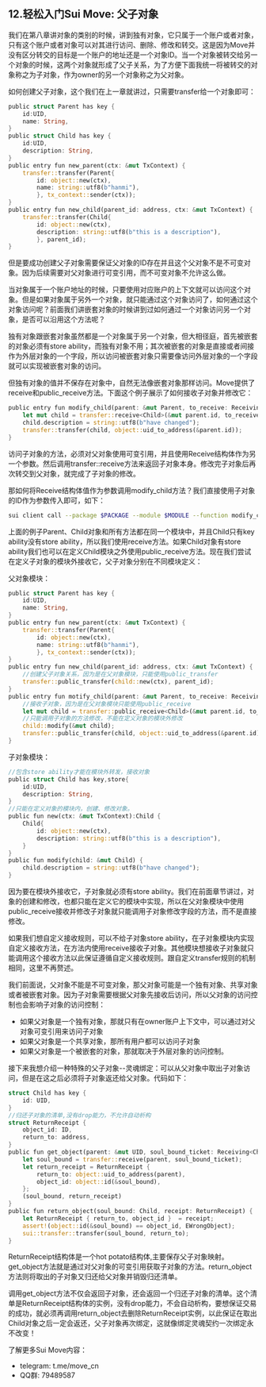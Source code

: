 ## 12.轻松入门Sui Move: 父子对象

我们在第八章讲对象的类别的时候，讲到独有对象，它只属于一个账户或者对象，只有这个账户或者对象可以对其进行访问、删除、修改和转交。这是因为Move并没有区分转交的目标是一个账户的地址还是一个对象ID。当一个对象被转交给另一个对象的时候，这两个对象就形成了父子关系，为了方便下面我统一将被转交的对象称之为子对象，作为owner的另一个对象称之为父对象。

如何创建父子对象，这个我们在上一章就讲过，只需要transfer给一个对象即可：

```rust
public struct Parent has key {
    id:UID,
    name: String,
}
public struct Child has key {
    id:UID,
    description: String,
} 
public entry fun new_parent(ctx: &mut TxContext) {
    transfer::transfer(Parent{
        id: object::new(ctx),
        name: string::utf8(b"hanmi"),
        }, tx_context::sender(ctx));
}
public entry fun new_child(parent_id: address, ctx: &mut TxContext) {
    transfer::transfer(Child{
        id: object::new(ctx),
        description: string::utf8(b"this is a description"),
        }, parent_id);
} 
```

但是要成功创建父子对象需要保证父对象的ID存在并且这个父对象不是不可变对象。因为后续需要对父对象进行可变引用，而不可变对象不允许这么做。

当对象属于一个账户地址的时候，只要使用对应账户的上下文就可以访问这个对象。但是如果对象属于另外一个对象，就只能通过这个对象访问了，如何通过这个对象访问呢？前面我们讲嵌套对象的时候讲到过如何通过一个对象访问另一个对象，是否可以沿用这个方法呢？

独有对象跟嵌套对象虽然都是一个对象属于另一个对象，但大相径庭，首先被嵌套的对象必须有store ability，而独有对象不用；其次被嵌套的对象是直接或者间接作为外层对象的一个字段，所以访问被嵌套对象只需要像访问外层对象的一个字段就可以实现被嵌套对象的访问。

但独有对象的值并不保存在对象中，自然无法像嵌套对象那样访问。Move提供了receive和public_receive方法。下面这个例子展示了如何接收子对象并修改它：

```rust
public entry fun modify_child(parent: &mut Parent, to_receive: Receiving<Child>, _: &mut TxContext) {
    let mut child = transfer::receive<Child>(&mut parent.id, to_receive);
    child.description = string::utf8(b"have changed");
    transfer::transfer(child, object::uid_to_address(&parent.id));
}
```

访问子对象的方法，必须对父对象使用可变引用，并且使用Receive结构体作为另一个参数。然后调用transfer::receive方法来返回子对象本身。修改完子对象后再次转交到父对象，就完成了子对象的修改。

那如何将Receive结构体值作为参数调用modify_child方法？我们直接使用子对象的ID作为参数传入即可，如下：

```bash
sui client call --package $PACKAGE --module $MODULE --function modify_child --args $PARENT_ID $CHILD_ID
```

上面的例子Parent、Child对象和所有方法都在同一个模块中，并且Child只有key ability没有store ability，所以我们使用receive方法。如果Child对象有store ability我们也可以在定义Child模块之外使用public_receive方法。现在我们尝试在定义子对象的模块外接收它，父子对象分别在不同模块定义：

父对象模块：

```rust
public struct Parent has key {
    id:UID,
    name: String,
}
public entry fun new_parent(ctx: &mut TxContext) {
    transfer::transfer(Parent{
        id: object::new(ctx),
        name: string::utf8(b"hanmi"),
        }, tx_context::sender(ctx));
}
public entry fun new_child(parent_id: address, ctx: &mut TxContext) {
    //创建父子对象关系，因为是在父对象模块，只能使用public_transfer
    transfer::public_transfer(child::new(ctx), parent_id);
}
public entry fun motify_child(parent: &mut Parent, to_receive: Receiving<Child>, _: &mut TxContext) {
    //接收子对象，因为是在父对象模块只能使用public_receive
    let mut child = transfer::public_receive<Child>(&mut parent.id, to_receive);
    //只能调用子对象的方法修改，不能在定义对象的模块外修改
    child::modify(&mut child);
    transfer::public_transfer(child, object::uid_to_address(&parent.id));
}
```

子对象模块：

```rust
//包含store ability才能在模块外转发，接收对象
public struct Child has key,store{
    id:UID,
    description: String,
}
//只能在定义对象的模块内，创建、修改对象。
public fun new(ctx: &mut TxContext):Child {
    Child{
        id: object::new(ctx),
        description: string::utf8(b"this is a description"),
    }
}
public fun modify(child: &mut Child) {
    child.description = string::utf8(b"have changed");
}
```

因为要在模块外接收它，子对象就必须有store ability。我们在前面章节讲过，对象的创建和修改，也都只能在定义它的模块中实现，所以在父对象模块中使用public_receive接收并修改子对象就只能调用子对象修改字段的方法，而不是直接修改。



如果我们想自定义接收规则，可以不给子对象store ability，在子对象模块内实现自定义接收方法，在方法内使用receive接收子对象。其他模块想接收子对象就只能调用这个接收方法以此保证遵循自定义接收规则。跟自定义transfer规则的机制相同，这里不再赘述。

我们前面说，父对象不能是不可变对象，那父对象可能是一个独有对象、共享对象或者被嵌套对象。因为子对象需要根据父对象先接收后访问，所以父对象的访问控制也会影响子对象的访问控制：

- 如果父对象是一个独有对象，那就只有在owner账户上下文中，可以通过对父对象可变引用来访问子对象
- 如果父对象是一个共享对象，那所有用户都可以访问子对象
- 如果父对象是一个被嵌套的对象，那就取决于外层对象的访问控制。



接下来我想介绍一种特殊的父子对象--灵魂绑定：可以从父对象中取出子对象访问，但是在这之后必须将子对象返还给父对象。代码如下：

```rust
struct Child has key {
    id: UID,
}
//归还子对象的清单,没有drop能力，不允许自动析构
struct ReturnReceipt { 
    object_id: ID, 
    return_to: address,
}
public fun get_object(parent: &mut UID, soul_bound_ticket: Receiving<Child>): (Child, ReturnReceipt) {
    let soul_bound = transfer::receive(parent, soul_bound_ticket);
    let return_receipt = ReturnReceipt { 
        return_to: object::uid_to_address(parent),
        object_id: object::id(&soul_bound),
    };
    (soul_bound, return_receipt)
}
public fun return_object(soul_bound: Child, receipt: ReturnReceipt) {
    let ReturnReceipt { return_to, object_id }  = receipt;
    assert!(object::id(&soul_bound) == object_id, EWrongObject);
    sui::transfer::transfer(soul_bound, return_to);
}
```

ReturnReceipt结构体是一个hot potato结构体,主要保存父子对象映射。get_object方法就是通过对父对象的可变引用获取子对象的方法。return_object方法则将取出的子对象又归还给父对象并销毁归还清单。

调用get_object方法不仅会返回子对象，还会返回一个归还子对象的清单。这个清单是ReturnReceipt结构体的实例，没有drop能力，不会自动析构，要想保证交易的成功，就必须再调用return_object去删除ReturnReceipt实例，以此保证在取出Child对象之后一定会返还，父子对象再次绑定，这就像绑定灵魂契约一次绑定永不改变！





了解更多Sui Move内容：

- telegram: t.me/move_cn
- QQ群: 79489587




